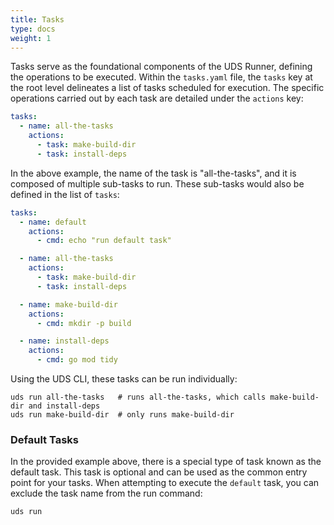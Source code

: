 ```yaml
---
title: Tasks
type: docs
weight: 1
---
```


Tasks serve as the foundational components of the UDS Runner, defining the operations to be executed. Within the `tasks.yaml` file, the `tasks` key at the root level delineates a list of tasks scheduled for execution. The specific operations carried out by each task are detailed under the `actions` key:

```yaml
tasks:
  - name: all-the-tasks
    actions:
      - task: make-build-dir
      - task: install-deps
```

In the above example, the name of the task is "all-the-tasks", and it is composed of multiple sub-tasks to run. These sub-tasks would also be defined in the list of `tasks`:

```yaml
tasks:
  - name: default
    actions:
      - cmd: echo "run default task"

  - name: all-the-tasks
    actions:
      - task: make-build-dir
      - task: install-deps

  - name: make-build-dir
    actions:
      - cmd: mkdir -p build

  - name: install-deps
    actions:
      - cmd: go mod tidy
```

Using the UDS CLI, these tasks can be run individually:

```cli
uds run all-the-tasks   # runs all-the-tasks, which calls make-build-dir and install-deps
uds run make-build-dir  # only runs make-build-dir
```

### Default Tasks

In the provided example above, there is a special type of task known as the default task. This task is optional and can be used as the common entry point for your tasks. When attempting to execute the `default` task, you can exclude the task name from the run command:

```cli
uds run
```
